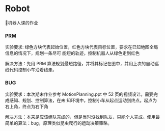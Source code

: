 # Robot

🦆机器人课的作业

### PRM

实验要求: 绿色方块代表起始位置，红色方块代表目标位置，要求在已知地图全局信息的情况下，规划一条尽可
能短的轨迹，控制机器人从绿色走到红色

解决方法：先用 PRM 算法规划最短路径，并将其标记在图中，并用上次的自动巡线代码控制小车沿着线走。

### BUG

实验要求：本次期末作业参考 MotionPlanning.ppt 中 52 页的视频设计。需要完成感知、规划、控制算法，在未
知环境中，控制小车从起点运动到终点。起点为右上角，终点为右下角

解决方法：本来是应该组队完成的，但是当时没找到队友，只能个人完成。使用最简单的算法：bug，原理类似昆虫爬行的运动决策策略。